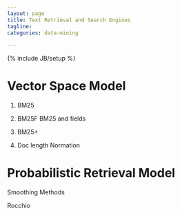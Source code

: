 ```yaml
---
layout: page
title: Text Retrieval and Search Engines
tagline:
categories: data-mining

---
```


{% include JB/setup %}

# Vector Space Model

1. BM25

2. BM25F BM25 and fields

3. BM25+

4. Doc length Normation

# Probabilistic Retrieval Model 

Smoothing Methods

Rocchio



